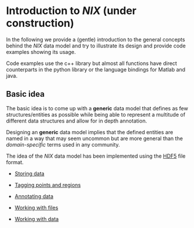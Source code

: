 # Introduction to *NIX* (under construction)

In the following we provide a (gentle) introduction to the general
concepts behind the *NIX* data model and try to illustrate its design
and provide code examples showing its usage.

Code examples use the c++ library but almost all functions have direct
counterparts in the python library or the language bindings for Matlab
and java.

## Basic idea

The basic idea is to come up with a **generic** data model that
defines as few structures/entities as possible while being able to
represent a multitude of different data structures and allow for in
depth annotation.

Designing an **generic** data model implies that the defined entities
are named in a way that may seem uncommon but are more general than
the *domain-specific* terms used in any community.

The idea of the *NIX* data model has been implemented using
the [HDF5](https://www.hdfgroup.org) file format.

* [Storing data](./storing_data.md)
* [Tagging points and regions](./tagging.md)
* [Annotating data](./annotating.md)

* [Working with files](./file_handling.md)
* [Working with data](./data_handling.md)
